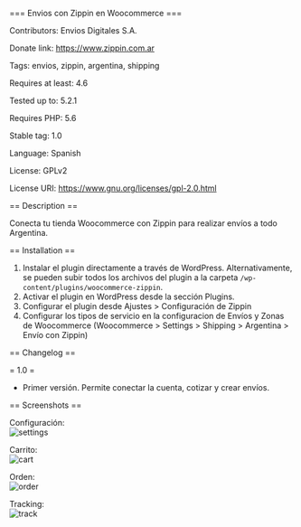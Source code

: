 === Envios con Zippin en Woocommerce ===

Contributors: Envios Digitales S.A.

Donate link: https://www.zippin.com.ar

Tags: envios, zippin, argentina, shipping

Requires at least: 4.6

Tested up to: 5.2.1

Requires PHP: 5.6

Stable tag: 1.0

Language: Spanish

License: GPLv2

License URI: https://www.gnu.org/licenses/gpl-2.0.html

== Description ==

Conecta tu tienda Woocommerce con Zippin para realizar envíos a todo Argentina.

== Installation ==

1. Instalar el plugin directamente a través de WordPress. Alternativamente, se pueden subir todos los archivos del plugin a la carpeta `/wp-content/plugins/woocommerce-zippin`.
2. Activar el plugin en WordPress desde la sección Plugins.
3. Configurar el plugin desde Ajustes > Configuración de Zippin
4. Configurar los tipos de servicio en la configuracion de Envíos y Zonas de Woocommerce (Woocommerce > Settings > Shipping > Argentina > Envío con Zippin)

== Changelog ==

= 1.0 =
* Primer versión. Permite conectar la cuenta, cotizar y crear envíos.


== Screenshots ==

Configuración:  
![settings](https://zippin-ar.s3.amazonaws.com/help_assets/kzCiQyeFB2uCRcxncq3beOFr5wqLjf9L3G4DWqbp.png)

Carrito:  
![cart](https://zippin-ar.s3.amazonaws.com/help_assets/vIsIgr5VsVKejiXhmZnC2z7TJcUixtHNn8n30nPl.png)

Orden:  
![order](https://zippin-ar.s3.amazonaws.com/help_assets/jChwGrciRtmNzEzDqNFq5sOVfG6ClkWDFlWeOHeB.png)

Tracking:  
![track](https://zippin-ar.s3.amazonaws.com/help_assets/g5OjpvwUHlvwjKkfc4HqAR2pB5QJTrLJytFjraTQ.png)

